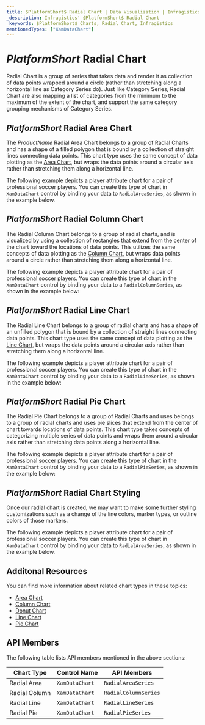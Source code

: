 ```yaml
---
title: $PlatformShort$ Radial Chart | Data Visualization | Infragistics
_description: Infragistics' $PlatformShort$ Radial Chart
_keywords: $PlatformShort$ Charts, Radial Chart, Infragistics
mentionedTypes: ["XamDataChart"]
---
```

# $PlatformShort$ Radial Chart

Radial Chart is a group of series that takes data and render it as collection of data points wrapped around a circle (rather than stretching along a horizontal line as Category Series do). Just like Category Series, Radial Chart are also mapping a list of categories from the minimum to the maximum of the extent of the chart, and support the same category grouping mechanisms of Category Series.

## $PlatformShort$ Radial Area Chart

The $ProductName$ Radial Area Chart belongs to a group of Radial Charts and has a shape of a filled polygon that is bound by a collection of straight lines connecting data points. This chart type uses the same concept of data plotting as the [Area Chart](area-chart.md), but wraps the data points around a circular axis rather than stretching them along a horizontal line.

The following example depicts a player attribute chart for a pair of professional soccer players. You can create this type of chart in `XamDataChart` control by binding your data to `RadialAreaSeries`, as shown in the example below.

<code-view style="height: 600px"
           data-demos-base-url="{environment:dvDemosBaseUrl}"
           iframe-src="{environment:dvDemosBaseUrl}/charts/data-chart-radial-area-chart"
           alt="$PlatformShort$ Radial Area Chart" >
</code-view>

<div class="divider--half"></div>

## $PlatformShort$ Radial Column Chart

The Radial Column Chart belongs to a group of radial charts, and is visualized by using a collection of rectangles that extend from the center of the chart toward the locations of data points. This utilizes the same concepts of data plotting as the [Column Chart](column-chart.md), but wraps data points around a circle rather than stretching them along a horizontal line.

The following example depicts a player attribute chart for a pair of professional soccer players. You can create this type of chart in the `XamDataChart` control by binding your data to a `RadialColumnSeries`, as shown in the example below:

<code-view style="height: 600px"
           data-demos-base-url="{environment:dvDemosBaseUrl}"
           iframe-src="{environment:dvDemosBaseUrl}/charts/data-chart-radial-column-chart"
           alt="$PlatformShort$ Radial Column Chart" >
</code-view>

<div class="divider--half"></div>

## $PlatformShort$ Radial Line Chart

The Radial Line Chart belongs to a group of radial charts and has a shape of an unfilled polygon that is bound by a collection of straight lines connecting data points. This chart type uses the same concept of data plotting as the [Line Chart](line-chart.md), but wraps the data points around a circular axis rather than stretching them along a horizontal line.

The following example depicts a player attribute chart for a pair of professional soccer players. You can create this type of chart in the `XamDataChart` control by binding your data to a `RadialLineSeries`, as shown in the example below:

<code-view style="height: 600px"
           data-demos-base-url="{environment:dvDemosBaseUrl}"
           iframe-src="{environment:dvDemosBaseUrl}/charts/data-chart-radial-line-chart"
           alt="$PlatformShort$ Radial Line Chart" >
</code-view>

<div class="divider--half"></div>

## $PlatformShort$ Radial Pie Chart

The Radial Pie Chart belongs to a group of Radial Charts and uses belongs to a group of radial charts and uses pie slices that extend from the center of chart towards locations of data points. This chart type takes concepts of categorizing multiple series of data points and wraps them around a circular axis rather than stretching data points along a horizontal line.

The following example depicts a player attribute chart for a pair of professional soccer players. You can create this type of chart in the `XamDataChart` control by binding your data to a `RadialPieSeries`, as shown in the example below:

<code-view style="height: 600px"
           data-demos-base-url="{environment:dvDemosBaseUrl}"
           iframe-src="{environment:dvDemosBaseUrl}/charts/data-chart-radial-pie-chart"
           alt="$PlatformShort$ Radial Pie Chart" >
</code-view>

<div class="divider--half"></div>

## $PlatformShort$ Radial Chart Styling

Once our radial chart is created, we may want to make some further styling customizations such as a change of the line colors, marker types, or outline colors of those markers.

The following example depicts a player attribute chart for a pair of professional soccer players. You can create this type of chart in `XamDataChart` control by binding your data to `RadialAreaSeries`, as shown in the example below.

<code-view style="height: 600px"
           data-demos-base-url="{environment:dvDemosBaseUrl}"
           iframe-src="{environment:dvDemosBaseUrl}/charts/data-chart-radial-area-chart-styling"
           alt="$PlatformShort$ Radial Area Chart Styling" >
</code-view>

<div class="divider--half"></div>


## Additonal Resources

You can find more information about related chart types in these topics:

- [Area Chart](area-chart.md)
- [Column Chart](column-chart.md)
- [Donut Chart](donut-chart.md)
- [Line Chart](line-chart.md)
- [Pie Chart](pie-chart.md)

## API Members

The following table lists API members mentioned in the above sections:

Chart Type    | Control Name   | API Members
--------------|----------------|-----------------------
Radial Area   | `XamDataChart` | `RadialAreaSeries`
Radial Column | `XamDataChart` | `RadialColumnSeries`
Radial Line   | `XamDataChart` | `RadialLineSeries`
Radial Pie    | `XamDataChart` | `RadialPieSeries`
